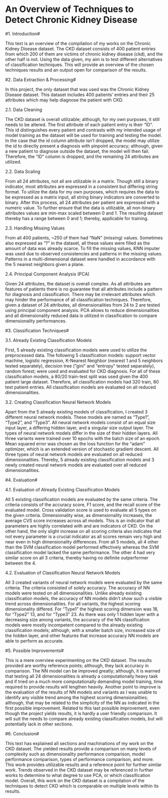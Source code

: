 # An Overview of Techniques to Detect Chronic Kidney Disease 
#1. Introduction#

This text is an overview of the compilation of my works on the Chronic Kidney Disease dataset. The CKD dataset consists of 400 patient entries from which 200 of them are victims of chronic kidney disease (ckd), and the other half is not. Using the data given, my aim is to test different alternatives of classification techniques. This will provide an overview of the chosen techniques results and an output open for comparison of the results. 


#2. Data Extraction & Processing#

In this project, the only dataset that was used was the Chronic Kidney Disease dataset. This dataset includes 400 patients’ entries and their 25 attributes which may help diagnose the patient with CKD. 

2.1. Data Cleaning

The CKD dataset is overall utilizable; although, for my own purposes, it still needs to be altered. The first attribute of each patient entry is their “ID”. This id distinguishes every patient and contrasts with my intended usage of model training as the dataset will be used for training and testing the model. In the case that the id column attribute isn’t dropped, the model may utilize the id to directly present a diagnosis with pinpoint accuracy; although, given a new patient to diagnose outside the dataset, the model will then fail. Therefore, the “ID” column is dropped, and the remaining 24 attributes are utilized. 

2.2. Data Scaling

From all 24 attributes, not all are utilizable in a matrix. Though still a binary indicator, most attributes are expressed in a consistent but differing string format. To utilize the data for my own purposes, which requires the data to be expressed as a matrix input, all string binary indicators are converted to binary. After this process, all 24 attributes per patient are expressed with a numeric value. To further ensure that the data is utilizable, all non-binary attributes values are min-max scaled between 0 and 1. The resulting dataset thereby has a range between 0 and 1; thereby, applicable for training.

2.3. Handling Missing Values

From all 400 patients, ~250 of them had “NaN” (missing) values. Sometimes also expressed as “?” in the dataset, all these values were filled as the amount of data was already scarce. To fill the missing values, KNN imputer was used due to observed consistencies and patterns in the missing values. Patterns in a multi-dimensional dataset were handled in accordance with the 5 nearest neighbors given a plane. 

2.4. Principal Component Analysis (PCA)

Given 24 attributes, the dataset is overall complex. As all attributes are features of patients there is no guarantee that all attributes include a pattern for diagnosis and classification. There may be irrelevant attributes which may hinder the performance of all classification techniques. Therefore, given a dataset of 24 attributes, all dimensionalities from 24 to 2 are tested using principal component analysis. PCA allows to reduce dimensionalities and all dimensionality reduced data is utilized in classification to compare dimensionality performances.


#3. Classification Techniques#

3.1. Already Existing Classification Models

First, 5 already existing classification models were used to utilize the preprocessed data. The following 5 classification models: support vector machine, logistic regression, K-Nearest Neighbor (nearest 1 and 5 neighbors tested separately), decision tree (”gini” and “entropy” tested separately), random forest; were used and evaluated for CKD diagnosis. For all of these classification models, a 80/20 train-test split was used given the 400 patient large dataset. Therefore, all classification models had 320 train, 80 test patient entries. All classification models are evaluated on all reduced dimensionalities.

3.2. Creating Classification Neural Network Models

Apart from the 5 already existing models of classification, I created 3 different neural network models. These models are named as “Type1”, “Type2”, and “Type3”. All neural network models consist of an equal size input layer, a differing hidden layer, and a singular size output layer. The types of neural network models differ in the size of their hidden layers. All three variants were trained over 10 epochs with the batch size of an epoch. Mean squared error was chosen as the loss function for the “adam” optimizer, which is an extended version of stochastic gradient descent. All three types of neural network models are evaluated on all reduced dimensionalities. Thereby, 5 already existing classification models and 3 newly created neural network models are evaluated over all reduced dimensionalities.


#4. Evaluation#

4.1. Evaluation of Already Existing Classification Models

All 5 existing classification models are evaluated by the same criteria. The criteria consists of the accuracy score, F1 score, and the recall score of the evaluated model. Cross validation score is used to evaluate all 5 types on the given criteria. Dimensionality wise, as dimensionality increases, the average CVS score increases across all models. This is an indicator that all parameters are highly correlated with and are indicators of CKD. On the other hand, the only slight increase on all scoring criteria also indicates that not every parameter is a crucial indicator as all scores remain very high and near even in high dimensionality differences. From all 5 models, all 4 other than the SVM classification model performed effectively whereas the SVM classification model lacked the same performance. The other 4 had very similar score on all 3 criteria, thereby having no definite outperformer between the 4.

4.2. Evaluation of Classification Neural Network Models

All 3 created variants of neural network models were evaluated by the same criteria. The criteria consisted of solely accuracy. The accuracy of NN models were tested on all dimensionalities. Unlike already existing classification models, the accuracy of NN models didn’t show such a visible trend across dimensionalities. For all variants, the highest scoring dimensionality differed. For “Type1” the highest scoring dimension was 18, for “Type2” 13, and for “Type3” 23. As there was only 1 hidden layer with a decreasing size among variants, the accuracy of the NN classification models were mostly incompetent compared to the already existing classification models; although, with a smaller batch size, increased size of the hidden layer, and other features that increase accuracy NN models are able to perform as accurate.  


#5. Possible Improvements#

This is a mere overview experimenting on the CKD dataset. The results provided are worthy reference points; although, they lack accuracy in comparison. The NN model can be improved greatly; although, it is warned that testing all 24 dimensionalities is already a computationally heavy task and if tried on a much more computationally demanding model training, time required to provide results will lengthen heavily. Another point to improve is the evaluation of the results of NN models and variants as I was unable to identify any visible trend among the highest scoring dimensionalities; although, that may be related to the simplicity of the NN as indicated in the first possible improvement. Related to this last possible improvement, even though the project yields results, it is hardly a user friendly comparison. It will suit the needs to compare already existing classification models, but will potentially lack in other sections.


#6. Conclusion#

This text has explained all sections and machinations of my work on the CKD dataset. The yielded results provide a comparison on many levels of complexity such as dimensionality performance comparison, model performance comparison, types of performance comparison, and more. This work provides utilizable results and a reference point for further similar work. Trends observed in the CKD dataset may be referenced in further works to determine to what degree to use PCA, or which classification model. Overall, this work on the CKD dataset is a compilation of the techniques to detect CKD which is comparable on multiple levels within its results.
